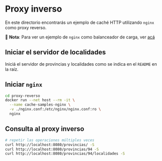 Proxy inverso
=============

En este directorio encontrarás un ejemplo de caché HTTP utilizando `nginx` como proxy reverso.

📝 **Nota**: Para ver un ejemplo de `nginx` como balanceador de carga, ver [acá](https://github.com/flbulgarelli/nginx-sample)

## Iniciar el servidor de localidades

Iniciá el servidor de provincias y localidades como se indica en el `README` en la raíz.

## Iniciar `nginx`

```bash
cd proxy-reverso
docker run --net host --rm -it \
  --name cache-samples-nginx \
  -v ./nginx.conf:/etc/nginx/nginx.conf:ro \
  nginx
```

## Consulta al proxy inverso

```bash
# repetir las operaciones múltiples veces
curl http://localhost:8080/provincias/ -S
curl http://localhost:8080/provincias/94 -S
curl http://localhost:8080/provincias/94/localidades -S
```
